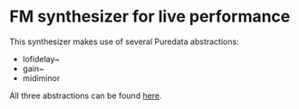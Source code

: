 # FM synthesizer for live performance

This synthesizer makes use of several Puredata abstractions:
- lofidelay~
- gain~
- midiminor

All three abstractions can be found [here](https://github.com/wjslager/Pd_Tools).
